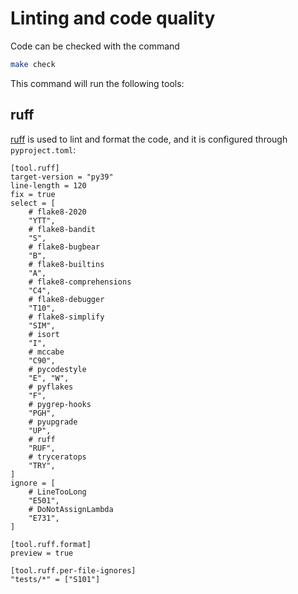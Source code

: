 # Linting and code quality

Code can be checked with the command

```bash
make check
```

This command will run the following tools:

## ruff

[ruff](https://github.com/charliermarsh/ruff) is used to lint and format the code, and it is configured through `pyproject.toml`:

```
[tool.ruff]
target-version = "py39"
line-length = 120
fix = true
select = [
    # flake8-2020
    "YTT",
    # flake8-bandit
    "S",
    # flake8-bugbear
    "B",
    # flake8-builtins
    "A",
    # flake8-comprehensions
    "C4",
    # flake8-debugger
    "T10",
    # flake8-simplify
    "SIM",
    # isort
    "I",
    # mccabe
    "C90",
    # pycodestyle
    "E", "W",
    # pyflakes
    "F",
    # pygrep-hooks
    "PGH",
    # pyupgrade
    "UP",
    # ruff
    "RUF",
    # tryceratops
    "TRY",
]
ignore = [
    # LineTooLong
    "E501",
    # DoNotAssignLambda
    "E731",
]

[tool.ruff.format]
preview = true

[tool.ruff.per-file-ignores]
"tests/*" = ["S101"]
```
